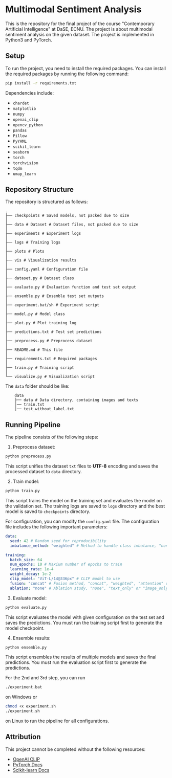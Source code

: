 # Multimodal Sentiment Analysis

This is the repository for the final project of the course "Contemporary Artificial Intelligence" at DaSE, ECNU. The
project is about multimodal sentiment analysis on the given dataset. The project is implemented in Python3 and PyTorch.

## Setup

To run the project, you need to install the required packages. You can install the required packages by running the
following command:

```bash
pip install -r requirements.txt
```

Dependencies include:

- `chardet`
- `matplotlib`
- `numpy`
- `openai_clip`
- `opencv_python`
- `pandas`
- `Pillow`
- `PyYAML`
- `scikit_learn`
- `seaborn`
- `torch`
- `torchvision`
- `tqdm`
- `umap_learn`

## Repository Structure

The repository is structured as follows:

```
.
├── checkpoints # Saved models, not packed due to size
│
├── data # Dataset # Dataset files, not packed due to size
│
├── experiments # Experiment logs
│
├── logs # Training logs
│
├── plots # Plots
│
├── vis # Visualization results
│
├── config.yaml # Configuration file
│
├── dataset.py # Dataset class
│
├── evaluate.py # Evaluation function and test set output
│
├── ensemble.py # Ensemble test set outputs
│
├── experiment.bat/sh # Experiment script
│
├── model.py # Model class
│
├── plot.py # Plot training log
│
├── predictions.txt # Test set predictions
│
├── preprocess.py # Preprocess dataset
│
├── README.md # This file
│
├── requirements.txt # Required packages
│
├── train.py # Training script
│
└── visualize.py # Visualization script
```

The `data` folder should be like:

```
    data
    ├── data # Data directory, containing images and texts
    │── train.txt
    │── test_without_label.txt
```

## Running Pipeline

The pipeline consists of the following steps:

1. Preprocess dataset:

```bash
python preprocess.py
```

This script unifies the dataset `txt` files to **UTF-8** encoding and saves the processed dataset to `data` directory.

2. Train model:

```bash
python train.py
```

This script trains the model on the training set and evaluates the model on the validation set. The training logs are
saved to `logs` directory and the best model is saved to `checkpoints` directory.

For configuration, you can modify the `config.yaml` file. The configuration file includes the following important
parameters:

```yaml
data:
  seed: 42 # Random seed for reproducibility
  imbalance_method: "weighted" # Method to handle class imbalance, "none", "weighted" or "sample"; "weighted" slightly amplifies the loss of minority classes, while "sample" oversamples minority classes 

training:
  batch_size: 64
  num_epochs: 10 # Maxium number of epochs to train
  learning_rate: 1e-4
  weight_decay: 1e-2
  clip_model: "ViT-L/14@336px" # CLIP model to use
  fusion: "concat" # Fusion method, "concat", "weighted", "attention" or "attention_alt"; neglected for single modality
  ablation: "none" # Ablation study, "none", "text_only" or "image_only"
```

3. Evaluate model:

```bash
python evaluate.py
```

This script evaluates the model with given configuration on the test set and saves the predictions. You must run the
training script first to generate the model checkpoint.

4. Ensemble results:

```bash
python ensemble.py
```

This script ensembles the results of multiple models and saves the final predictions. You must run the evaluation script
first to generate the predictions.

For the 2nd and 3rd step, you can run

```bash
./experiment.bat
```

on Windows or

```bash
chmod +x experiment.sh
./experiment.sh
```

on Linux to run the pipeline for all configurations.

## Attribution

This project cannot be completed without the following resources:

- [OpenAI CLIP](https://github.com/openai/CLIP)
- [PyTorch Docs](https://pytorch.org/docs/stable/index.html)
- [Scikit-learn Docs](https://scikit-learn.org/stable/index.html)
